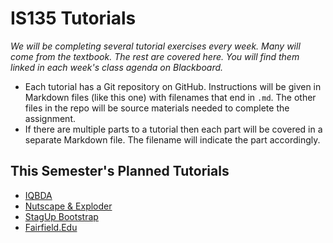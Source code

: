 # IS135 Tutorials
*We will be completing several tutorial exercises every week. Many will come from the textbook. The rest are covered here. You will find them linked in each week's class agenda on Blackboard.*

* Each tutorial has a Git repository on GitHub. Instructions will be given in Markdown files (like this one) with filenames that end in `.md`. The other files in the repo will be source materials needed to complete the assignment.
* If there are multiple parts to a tutorial then each part will be covered in a separate Markdown file. The filename will indicate the part accordingly.

## This Semester's Planned Tutorials

* [IQBDA](IQBDA/Readme.md)
* [Nutscape & Exploder](NutscapeAndExploder/Readme.md)
* [StagUp Bootstrap](StagUpBootstrap/Readme.md)
* [Fairfield.Edu](FairfieldEdu/Readme.md)
